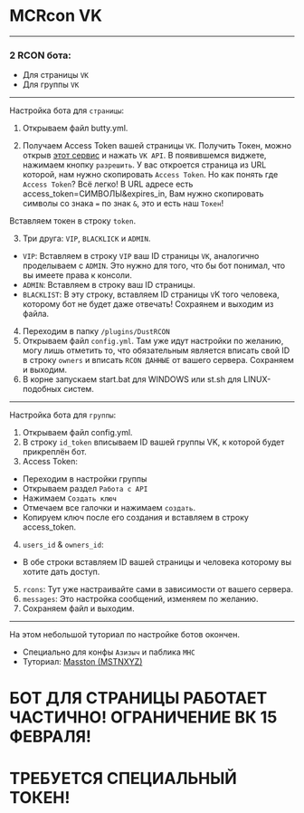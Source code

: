 # MCRcon VK
***
### 2 RCON бота:
- Для страницы `VK`
- Для группы `VK`
***
Настройка бота для `страницы`:

1. Открываем файл butty.yml.

2. Получаем Access Token вашей страницы `VK`.
Получить Токен, можно открыв [этот сервис](https://vkhost.github.io/) и нажать `VK API`.
В появившемся виджете, нажимаем кнопку `разрешить`.
У вас откроется страница из URL которой, нам нужно скопировать `Access Token`.
Но как понять где `Access Token`? Всё легко! В URL адресе есть access_token=СИМВОЛЫ&expires_in,
Вам нужно скопировать символы со знака `=` по знак `&`, это и есть наш `Токен`!

Вставляем токен в строку `token`.

3. Три друга: `VIP`, `BLACKLICK` и `ADMIN`.
- `VIP`: Вставляем в строку `VIP` ваш ID страницы `VK`, аналогично проделываем с `ADMIN`.
Это нужно для того, что бы бот понимал, что вы имеете права к консоли.
- `ADMIN`: Вставляем в строку ваш ID страницы.
- `BLACKLIST`: В эту строку, вставляем ID страницы `V`K того человека, которому бот не будет даже отвечать!
Сохраянем и выходим из файла.

4. Переходим в папку `/plugins/DustRCON`
5. Открываем файл `config.yml`. Там уже идут настройки по желанию, могу лишь отметить то, что
обязательным является вписать свой ID в строку `owners` и вписать `RCON ДАННЫЕ` от вашего сервера.
Сохраняем и выходим.
6. В корне запускаем start.bat для WINDOWS или st.sh для LINUX-подобных систем.
***
Настройка бота для `группы`:
1. Открываем файл config.yml.
2. В строку `id_token` вписываем ID вашей группы VK, к которой будет прикреплён бот.
3. Access Token:
- Переходим в настройки группы
- Открываем раздел `Работа с API`
- Нажимаем `Создать ключ`
- Отмечаем все галочки и нажимаем `создать`.
- Копируем ключ после его создания и вставляем в строку access_token.
4. `users_id` & `owners_id`:
- В обе строки вставляем ID вашей страницы и человека которому вы хотите дать доступ.
5. `rcons`: Тут уже настраивайте сами в зависимости от вашего сервера.
6. `messages`: Это настройка сообщений, изменяем по желанию.
7. Сохраняем файл и выходим.
***
На этом небольшой туториал по настройке ботов окончен.
- Специально для конфы `Азизыч` и паблика `MHC`
- Туториал: [Masston (MSTNXYZ)](https://vk.com/masston)

# БОТ ДЛЯ СТРАНИЦЫ РАБОТАЕТ ЧАСТИЧНО! ОГРАНИЧЕНИЕ ВК 15 ФЕВРАЛЯ!
# ТРЕБУЕТСЯ СПЕЦИАЛЬНЫЙ ТОКЕН!
